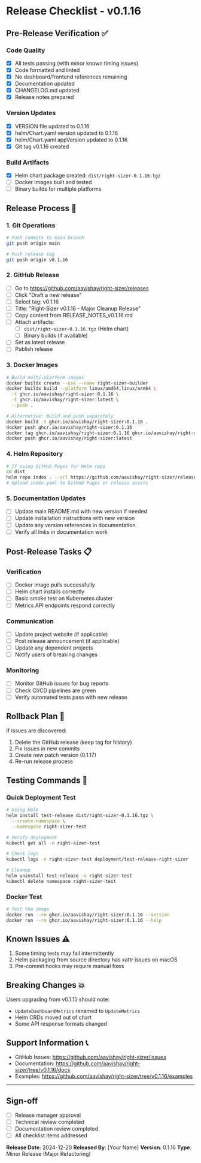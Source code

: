 # Release Checklist - v0.1.16

## Pre-Release Verification ✅

### Code Quality
- [x] All tests passing (with minor known timing issues)
- [x] Code formatted and linted
- [x] No dashboard/frontend references remaining
- [x] Documentation updated
- [x] CHANGELOG.md updated
- [x] Release notes prepared

### Version Updates
- [x] VERSION file updated to 0.1.16
- [x] helm/Chart.yaml version updated to 0.1.16
- [x] helm/Chart.yaml appVersion updated to 0.1.16
- [x] Git tag v0.1.16 created

### Build Artifacts
- [x] Helm chart package created: `dist/right-sizer-0.1.16.tgz`
- [ ] Docker images built and tested
- [ ] Binary builds for multiple platforms

## Release Process 🚀

### 1. Git Operations
```bash
# Push commits to main branch
git push origin main

# Push release tag
git push origin v0.1.16
```

### 2. GitHub Release
- [ ] Go to https://github.com/aavishay/right-sizer/releases
- [ ] Click "Draft a new release"
- [ ] Select tag: v0.1.16
- [ ] Title: "Right-Sizer v0.1.16 - Major Cleanup Release"
- [ ] Copy content from RELEASE_NOTES_v0.1.16.md
- [ ] Attach artifacts:
  - [ ] `dist/right-sizer-0.1.16.tgz` (Helm chart)
  - [ ] Binary builds (if available)
- [ ] Set as latest release
- [ ] Publish release

### 3. Docker Images
```bash
# Build multi-platform images
docker buildx create --use --name right-sizer-builder
docker buildx build --platform linux/amd64,linux/arm64 \
  -t ghcr.io/aavishay/right-sizer:0.1.16 \
  -t ghcr.io/aavishay/right-sizer:latest \
  --push .

# Alternative: Build and push separately
docker build -t ghcr.io/aavishay/right-sizer:0.1.16 .
docker push ghcr.io/aavishay/right-sizer:0.1.16
docker tag ghcr.io/aavishay/right-sizer:0.1.16 ghcr.io/aavishay/right-sizer:latest
docker push ghcr.io/aavishay/right-sizer:latest
```

### 4. Helm Repository
```bash
# If using GitHub Pages for Helm repo
cd dist
helm repo index . --url https://github.com/aavishay/right-sizer/releases/download/v0.1.16
# Upload index.yaml to GitHub Pages or release assets
```

### 5. Documentation Updates
- [ ] Update main README.md with new version if needed
- [ ] Update installation instructions with new version
- [ ] Update any version references in documentation
- [ ] Verify all links in documentation work

## Post-Release Tasks 📋

### Verification
- [ ] Docker image pulls successfully
- [ ] Helm chart installs correctly
- [ ] Basic smoke test on Kubernetes cluster
- [ ] Metrics API endpoints respond correctly

### Communication
- [ ] Update project website (if applicable)
- [ ] Post release announcement (if applicable)
- [ ] Update any dependent projects
- [ ] Notify users of breaking changes

### Monitoring
- [ ] Monitor GitHub issues for bug reports
- [ ] Check CI/CD pipelines are green
- [ ] Verify automated tests pass with new release

## Rollback Plan 🔄

If issues are discovered:
1. Delete the GitHub release (keep tag for history)
2. Fix issues in new commits
3. Create new patch version (0.1.17)
4. Re-run release process

## Testing Commands 🧪

### Quick Deployment Test
```bash
# Using Helm
helm install test-release dist/right-sizer-0.1.16.tgz \
  --create-namespace \
  --namespace right-sizer-test

# Verify deployment
kubectl get all -n right-sizer-test

# Check logs
kubectl logs -n right-sizer-test deployment/test-release-right-sizer

# Cleanup
helm uninstall test-release -n right-sizer-test
kubectl delete namespace right-sizer-test
```

### Docker Test
```bash
# Test the image
docker run --rm ghcr.io/aavishay/right-sizer:0.1.16 --version
docker run --rm ghcr.io/aavishay/right-sizer:0.1.16 --help
```

## Known Issues ⚠️

1. Some timing tests may fail intermittently
2. Helm packaging from source directory has xattr issues on macOS
3. Pre-commit hooks may require manual fixes

## Breaking Changes 💥

Users upgrading from v0.1.15 should note:
- `UpdateDashboardMetrics` renamed to `UpdateMetrics`
- Helm CRDs moved out of chart
- Some API response formats changed

## Support Information 📞

- GitHub Issues: https://github.com/aavishay/right-sizer/issues
- Documentation: https://github.com/aavishay/right-sizer/tree/v0.1.16/docs
- Examples: https://github.com/aavishay/right-sizer/tree/v0.1.16/examples

---

## Sign-off

- [ ] Release manager approval
- [ ] Technical review completed
- [ ] Documentation review completed
- [ ] All checklist items addressed

**Release Date**: 2024-12-20
**Released By**: [Your Name]
**Version**: 0.1.16
**Type**: Minor Release (Major Refactoring)
